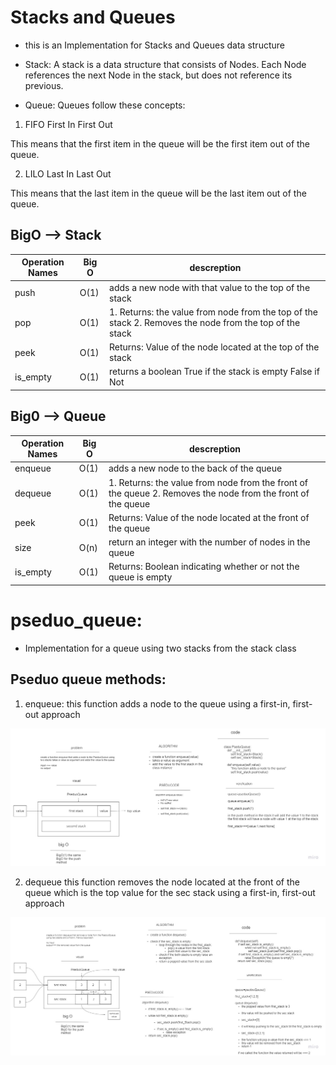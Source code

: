 # Stacks and Queues

- this is an Implementation for Stacks and Queues data structure

- Stack: A stack is a data structure that consists of Nodes. Each Node references the next Node in the stack,     but does not reference its previous.

- Queue: Queues follow these concepts:

1. FIFO
First In First Out

This means that the first item in the queue will be the first item out of the queue.

2. LILO
Last In Last Out

This means that the last item in the queue will be the last item out of the queue.

## BigO --> Stack

| Operation Names | Big O |descreption|
| ----------- | ----------- |---------|
| push | O(1) |adds a new node with that value to the top of the stack|
| pop | O(1) |1.  Returns: the value from node from the top of the stack 2. Removes the node from the top of the stack|
| peek | O(1) | Returns: Value of the node located at the top of the stack|
|is_empty| O(1)|returns a boolean True if the stack is empty False if Not |

## Big0 --> Queue

| Operation Names | Big O |descreption|
| ----------- | ----------- |-----------|
| enqueue | O(1) |adds a new node to the back of the queue|
| dequeue | O(1) |1.  Returns: the value from node from the front of the queue 2. Removes the node from the front of the queue|
| peek | O(1) | Returns: Value of the node located at the front of the queue|
|size|O(n)|  return an integer with the number of nodes in the queue|
|is_empty| O(1)| Returns: Boolean indicating whether or not the queue is empty|



# pseduo_queue:

- Implementation for a queue using two stacks from the stack class


## Pseduo queue methods:

1. enqueue:
this function adds a node to the queue using a first-in, first-out approach

![enqeueu](./images/PseduoQueue.enqueue.jpg)

2. dequeue 
this function removes the node located at the front of the queue which is the top value for the sec stack using a first-in, first-out approach

![dequeue](./images/PseduoQueue.dequeue.jpg)